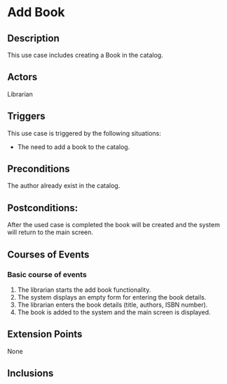# Add Book

## Description

This use case includes creating a Book in the catalog.

## Actors

Librarian

## Triggers

This use case is triggered by the following situations:

- The need to add a book to the catalog.

## Preconditions

The author already exist in the catalog.

## Postconditions:

After the used case is completed the book will be created and the system will return to the main screen.

## Courses of Events

### Basic course of events

1. The librarian starts the add book functionality.
2. The system displays an empty form for entering the book details.
3. The librarian enters the book details (title, authors, ISBN number).
4. The book is added to the system and the main screen is displayed.

## Extension Points

None

## Inclusions

